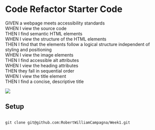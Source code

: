 # Code Refactor Starter Code
GIVEN a webpage meets accessibility standards<br>
WHEN I view the source code<br>
THEN I find semantic HTML elements<br>
WHEN I view the structure of the HTML elements<br>
THEN I find that the elements follow a logical structure independent of styling and positioning<br>
WHEN I view the image elements<br>
THEN I find accessible alt attributes<br>
WHEN I view the heading attributes<br>
THEN they fall in sequential order<br>
WHEN I view the title element<br>
THEN I find a concise, descriptive title<br>

<p>
<img src="https://imgur.com/a/UODQflF"/>
</p>

## Setup
```

git clone git@github.com:RobertWilliamCampagna/Week1.git

```